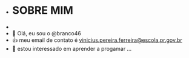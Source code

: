 - # SOBRE MIM  
- 
- 👋 Olá, eu sou o @branco46
- 👍 meu email de contato é vinicius.pereira.ferreira@escola.pr.gov.br
- 👀 estou interessado em aprender a progamar ...
